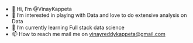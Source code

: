 - 👋 Hi, I’m @VinayKappeta
- 👀 I’m interested in playing with Data and love to do extensive analysis on Data
- 🌱 I’m currently learning Full stack data science
- 📫 How to reach me mail me on vinayreddykappeta@gmail.com

<!---
VinayKappeta/VinayKappeta is a ✨ special ✨ repository because its `README.md` (this file) appears on your GitHub profile.
You can click the Preview link to take a look at your changes.
--->
